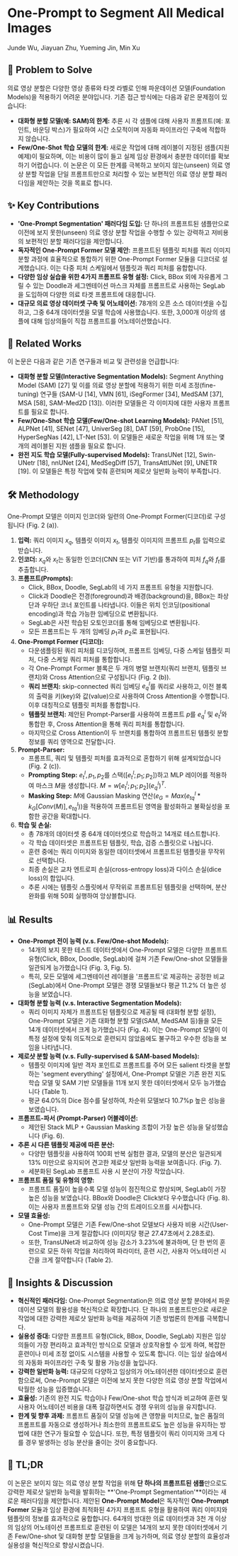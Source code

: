 # One-Prompt to Segment All Medical Images

Junde Wu, Jiayuan Zhu, Yueming Jin, Min Xu

## 🧩 Problem to Solve

의료 영상 분할은 다양한 영상 종류와 타겟 라벨로 인해 파운데이션 모델(Foundation Models)을 적용하기 어려운 분야입니다. 기존 접근 방식에는 다음과 같은 문제점이 있습니다:

* **대화형 분할 모델(예: SAM)의 한계:** 추론 시 각 샘플에 대해 사용자 프롬프트(예: 포인트, 바운딩 박스)가 필요하여 시간 소모적이며 자동화 파이프라인 구축에 적합하지 않습니다.
* **Few/One-Shot 학습 모델의 한계:** 새로운 작업에 대해 레이블이 지정된 샘플(지원 예제)이 필요하며, 이는 비용이 많이 들고 실제 임상 환경에서 충분한 데이터를 확보하기 어렵습니다.
이 논문은 이 모든 한계를 극복하고 보이지 않는(unseen) 의료 영상 분할 작업을 단일 프롬프트만으로 처리할 수 있는 보편적인 의료 영상 분할 패러다임을 제안하는 것을 목표로 합니다.

## ✨ Key Contributions

* **'One-Prompt Segmentation' 패러다임 도입:** 단 하나의 프롬프트된 샘플만으로 이전에 보지 못한(unseen) 의료 영상 분할 작업을 수행할 수 있는 강력하고 저비용의 보편적인 분할 패러다임을 제안합니다.
* **독자적인 One-Prompt Former 모델 제안:** 프롬프트된 템플릿 피처를 쿼리 이미지 분할 과정에 효율적으로 통합하기 위한 One-Prompt Former 모듈을 디코더로 설계했습니다. 이는 다중 피처 스케일에서 템플릿과 쿼리 피처를 융합합니다.
* **다양한 임상 실습을 위한 4가지 프롬프트 유형 설정:** Click, BBox 외에 자유롭게 그릴 수 있는 Doodle과 세그멘테이션 마스크 자체를 프롬프트로 사용하는 SegLab을 도입하여 다양한 의료 타겟 프롬프트에 대응합니다.
* **대규모 의료 영상 데이터셋 구축 및 어노테이션:** 78개의 오픈 소스 데이터셋을 수집하고, 그중 64개 데이터셋을 모델 학습에 사용했습니다. 또한, 3,000개 이상의 샘플에 대해 임상의들이 직접 프롬프트를 어노테이션했습니다.

## 📎 Related Works

이 논문은 다음과 같은 기존 연구들과 비교 및 관련성을 언급합니다:

* **대화형 분할 모델(Interactive Segmentation Models):** Segment Anything Model (SAM) [27] 및 이를 의료 영상 분할에 적용하기 위한 미세 조정(fine-tuning) 연구들 (SAM-U [14], VMN [61], iSegFormer [34], MedSAM [37], MSA [58], SAM-Med2D [13]). 이러한 모델들은 각 이미지에 대한 사용자 프롬프트를 필요로 합니다.
* **Few/One-Shot 학습 모델(Few/One-shot Learning Models):** PANet [51], ALPNet [41], SENet [47], UniverSeg [8], DAT [59], ProbOne [15], HyperSegNas [42], LT-Net [53]. 이 모델들은 새로운 작업을 위해 1개 또는 몇 개의 레이블된 지원 샘플을 필요로 합니다.
* **완전 지도 학습 모델(Fully-supervised Models):** TransUNet [12], Swin-UNetr [18], nnUNet [24], MedSegDiff [57], TransAttUNet [9], UNETR [19]. 이 모델들은 특정 작업에 맞춰 훈련되며 제로샷 일반화 능력이 부족합니다.

## 🛠️ Methodology

One-Prompt 모델은 이미지 인코더와 일련의 One-Prompt Former(디코더)로 구성됩니다 (Fig. 2 (a)).

1. **입력:** 쿼리 이미지 $x_q$, 템플릿 이미지 $x_t$, 템플릿 이미지의 프롬프트 $p_t$를 입력으로 받습니다.
2. **인코더:** $x_q$와 $x_t$는 동일한 인코더(CNN 또는 ViT 기반)를 통과하여 피처 $f_q$와 $f_t$를 추출합니다.
3. **프롬프트(Prompts):**
    * Click, BBox, Doodle, SegLab의 네 가지 프롬프트 유형을 지원합니다.
    * Click과 Doodle은 전경(foreground)과 배경(background)을, BBox는 좌상단과 우하단 코너 포인트를 나타냅니다. 이들은 위치 인코딩(positional encoding)과 학습 가능한 임베딩으로 변환됩니다.
    * SegLab은 사전 학습된 오토인코더를 통해 임베딩으로 변환됩니다.
    * 모든 프롬프트는 두 개의 임베딩 $p_1$과 $p_2$로 표현됩니다.
4. **One-Prompt Former (디코더):**
    * 다운샘플링된 쿼리 피처를 디코딩하며, 프롬프트 임베딩, 다중 스케일 템플릿 피처, 다중 스케일 쿼리 피처를 통합합니다.
    * 각 One-Prompt Former 블록은 두 개의 병렬 브랜치(쿼리 브랜치, 템플릿 브랜치)와 Cross Attention으로 구성됩니다 (Fig. 2 (b)).
    * **쿼리 브랜치:** skip-connected 쿼리 임베딩 $e_q^l$를 쿼리로 사용하고, 이전 블록의 출력을 키(key)와 값(value)으로 사용하여 Cross Attention을 수행합니다. 이후 대칭적으로 템플릿 피처를 통합합니다.
    * **템플릿 브랜치:** 제안된 Prompt-Parser를 사용하여 프롬프트 $p$를 $e_q^l$ 및 $e_t^l$와 통합한 후, Cross Attention을 통해 쿼리 피처를 통합합니다.
    * 마지막으로 Cross Attention이 두 브랜치를 통합하여 프롬프트된 템플릿 분할 정보를 쿼리 영역으로 전달합니다.
5. **Prompt-Parser:**
    * 프롬프트, 쿼리 및 템플릿 피처를 효과적으로 혼합하기 위해 설계되었습니다 (Fig. 2 (c)).
    * **Prompting Step:** $e_t^l, p_1, p_2$를 스택($[e_t^l; p_1; p_2]$)하고 MLP 레이어를 적용하여 마스크 $M$을 생성합니다. $M = w[e_t^l; p_1; p_2](e_q^l)^T$.
    * **Masking Step:** $M$에 Gaussian Masking 연산($e_G = Max(e_{tq}^l * k_G[Conv(M)], e_{tq}^l)$)을 적용하여 프롬프트된 영역을 활성화하고 불확실성을 포함한 공간을 확대합니다.
6. **학습 및 손실:**
    * 총 78개의 데이터셋 중 64개 데이터셋으로 학습하고 14개로 테스트합니다.
    * 각 학습 데이터셋은 프롬프트된 템플릿, 학습, 검증 스플릿으로 나뉩니다.
    * 훈련 중에는 쿼리 이미지와 동일한 데이터셋에서 프롬프트된 템플릿을 무작위로 선택합니다.
    * 최종 손실은 교차 엔트로피 손실(cross-entropy loss)과 다이스 손실(dice loss)의 합입니다.
    * 추론 시에는 템플릿 스플릿에서 무작위로 프롬프트된 템플릿을 선택하며, 분산 완화를 위해 50회 실행하여 앙상블합니다.

## 📊 Results

* **One-Prompt 전이 능력 (v.s. Few/One-shot Models):**
  * 14개의 보지 못한 테스트 데이터셋에서 One-Prompt 모델은 다양한 프롬프트 유형(Click, BBox, Doodle, SegLab)에 걸쳐 기존 Few/One-shot 모델들을 일관되게 능가했습니다 (Fig. 3, Fig. 5).
  * 특히, 모든 모델에 세그멘테이션 레이블을 '프롬프트'로 제공하는 공정한 비교(SegLab)에서 One-Prompt 모델은 경쟁 모델들보다 평균 11.2% 더 높은 성능을 보였습니다.
* **대화형 분할 능력 (v.s. Interactive Segmentation Models):**
  * 쿼리 이미지 자체가 프롬프트된 템플릿으로 제공될 때 (대화형 분할 설정), One-Prompt 모델은 기존 대화형 분할 모델(SAM, MedSAM 등)들을 모든 14개 데이터셋에서 크게 능가했습니다 (Fig. 4). 이는 One-Prompt 모델이 이 특정 설정에 맞춰 의도적으로 훈련되지 않았음에도 불구하고 우수한 성능을 보임을 나타냅니다.
* **제로샷 분할 능력 (v.s. Fully-supervised & SAM-based Models):**
  * 템플릿 이미지에 일반 격자 포인트로 프롬프트를 주어 모든 salient 타겟을 분할하는 'segment everything' 설정에서, One-Prompt 모델은 기존 완전 지도 학습 모델 및 SAM 기반 모델들을 11개 보지 못한 데이터셋에서 모두 능가했습니다 (Table 1).
  * 평균 64.0%의 Dice 점수를 달성하여, 차순위 모델보다 10.7%p 높은 성능을 보였습니다.
* **프롬프트-파서 (Prompt-Parser) 어블레이션:**
  * 제안된 Stack MLP + Gaussian Masking 조합이 가장 높은 성능을 달성했습니다 (Fig. 6).
* **추론 시 다른 템플릿 제공에 따른 분산:**
  * 다양한 템플릿을 사용하여 100회 반복 실험한 결과, 모델의 분산은 일관되게 13% 미만으로 유지되어 견고한 제로샷 일반화 능력을 보여줍니다. (Fig. 7).
  * 세분화된 SegLab 프롬프트 사용 시 분산이 가장 작았습니다.
* **프롬프트 품질 및 유형의 영향:**
  * 프롬프트 품질이 높을수록 모델 성능이 점진적으로 향상되며, SegLab이 가장 높은 성능을 보였습니다. BBox와 Doodle은 Click보다 우수했습니다 (Fig. 8). 이는 사용자 프롬프트와 모델 성능 간의 트레이드오프를 시사합니다.
* **모델 효율성:**
  * One-Prompt 모델은 기존 Few/One-shot 모델보다 사용자 비용 시간(User-Cost Time)을 크게 절감합니다 (이미지당 평균 27.47초에서 2.28초로).
  * 또한, TransUNet과 비교하여 성능 감소가 3.23%에 불과하며, 단 한 번의 훈련으로 모든 하위 작업을 처리하여 파라미터, 훈련 시간, 사용자 어노테이션 시간을 크게 절약합니다 (Table 2).

## 🧠 Insights & Discussion

* **혁신적인 패러다임:** One-Prompt Segmentation은 의료 영상 분할 분야에서 파운데이션 모델의 활용성을 혁신적으로 확장합니다. 단 하나의 프롬프트만으로 새로운 작업에 대한 강력한 제로샷 일반화 능력을 제공하여 기존 방법론의 한계를 극복합니다.
* **실용성 증대:** 다양한 프롬프트 유형(Click, BBox, Doodle, SegLab) 지원은 임상의들이 가장 편리하고 효과적인 방식으로 모델과 상호작용할 수 있게 하여, 복잡한 훈련이나 미세 조정 없이도 시스템을 사용할 수 있도록 합니다. 이는 임상 실습에서의 자동화 파이프라인 구축 및 활용 가능성을 높입니다.
* **강력한 일반화 능력:** 대규모의 다양하고 임상의가 어노테이션한 데이터셋으로 훈련함으로써, One-Prompt 모델은 이전에 보지 못한 다양한 의료 영상 분할 작업에서 탁월한 성능을 입증했습니다.
* **효율성:** 기존의 완전 지도 학습이나 Few/One-shot 학습 방식과 비교하여 훈련 및 사용자 어노테이션 비용을 대폭 절감하면서도 경쟁 우위의 성능을 유지합니다.
* **한계 및 향후 과제:** 프롬프트 품질이 모델 성능에 큰 영향을 미치므로, 높은 품질의 프롬프트를 자동으로 생성하거나 최소한의 프롬프트로도 높은 성능을 유지하는 방법에 대한 연구가 필요할 수 있습니다. 또한, 특정 템플릿이 쿼리 이미지와 크게 다를 경우 발생하는 성능 분산을 줄이는 것이 중요합니다.

## 📌 TL;DR

이 논문은 보이지 않는 의료 영상 분할 작업을 위해 **단 하나의 프롬프트된 샘플**만으로도 강력한 제로샷 일반화 능력을 발휘하는 **'One-Prompt Segmentation'**이라는 새로운 패러다임을 제안합니다. 제안된 **One-Prompt Model**은 독자적인 **One-Prompt Former** 모듈과 임상 환경에 최적화된 4가지 프롬프트 유형을 활용하여 쿼리 이미지와 템플릿의 정보를 효과적으로 융합합니다. 64개의 방대한 의료 데이터셋과 3천 개 이상의 임상의 어노테이션 프롬프트로 훈련된 이 모델은 14개의 보지 못한 데이터셋에서 기존 Few/One-shot 및 대화형 분할 모델들을 크게 능가하며, 의료 영상 분할의 효율성과 실용성을 혁신적으로 향상시켰습니다.

